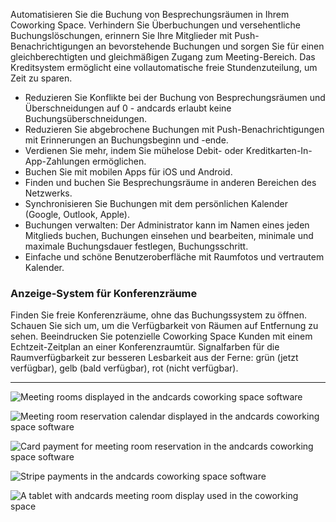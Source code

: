 Automatisieren Sie die Buchung von Besprechungsräumen in Ihrem Coworking Space. Verhindern Sie Überbuchungen und versehentliche Buchungslöschungen, erinnern Sie Ihre Mitglieder mit Push-Benachrichtigungen an bevorstehende Buchungen und sorgen Sie für einen gleichberechtigten und gleichmäßigen Zugang zum Meeting-Bereich. Das Kreditsystem ermöglicht eine vollautomatische freie Stundenzuteilung, um Zeit zu sparen.

- Reduzieren Sie Konflikte bei der Buchung von Besprechungsräumen und Überschneidungen auf 0 - andcards erlaubt keine Buchungsüberschneidungen.
- Reduzieren Sie abgebrochene Buchungen mit Push-Benachrichtigungen mit Erinnerungen an Buchungsbeginn und -ende.
- Verdienen Sie mehr, indem Sie mühelose Debit- oder Kreditkarten-In-App-Zahlungen ermöglichen.
- Buchen Sie mit mobilen Apps für iOS und Android.
- Finden und buchen Sie Besprechungsräume in anderen Bereichen des Netzwerks.
- Synchronisieren Sie Buchungen mit dem persönlichen Kalender (Google, Outlook, Apple).
- Buchungen verwalten: Der Administrator kann im Namen eines jeden Mitglieds buchen, Buchungen einsehen und bearbeiten, minimale und maximale Buchungsdauer festlegen, Buchungsschritt.
- Einfache und schöne Benutzeroberfläche mit Raumfotos und vertrautem Kalender.

### Anzeige-System für Konferenzräume

Finden Sie freie Konferenzräume, ohne das Buchungssystem zu öffnen. Schauen Sie sich um, um die Verfügbarkeit von Räumen auf Entfernung zu sehen. Beeindrucken Sie potenzielle Coworking Space Kunden mit einem Echtzeit-Zeitplan an einer Konferenzraumtür. Signalfarben für die Raumverfügbarkeit zur besseren Lesbarkeit aus der Ferne: grün (jetzt verfügbar), gelb (bald verfügbar), rot (nicht verfügbar).

---

![Meeting rooms displayed in the andcards coworking space software](https://d7ccq1i35b0cj.cloudfront.net/andcards-bookings-main-light-en-1920-1200.png)

![Meeting room reservation calendar displayed in the andcards coworking space software](https://d7ccq1i35b0cj.cloudfront.net/andcards-bookings-calendar-light-en-1920-1200.png)

![Card payment for meeting room reservation in the andcards coworking space software](https://d7ccq1i35b0cj.cloudfront.net/andcards-bookings-create-payment-methods-card-light-en-1920-1200.png)

![Stripe payments in the andcards coworking space software](https://d7ccq1i35b0cj.cloudfront.net/andcards-bookings-create-pay-with-stripe-light-en-1920-1200.png)

![A tablet with andcards meeting room display used in the coworking space](https://d7ccq1i35b0cj.cloudfront.net/andcards-bookings-room-display-en-1920-1200.png)

